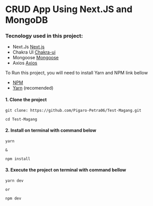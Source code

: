 # CRUD App Using Next.JS and MongoDB
### Tecnology used in this project:

- Next.Js [Next.js](https://nextjs.org/)
- Chakra UI [Chakra-ui](https://chakra-ui.com/)
- Mongoose [Mongoose](https://mongoosejs.com/)
- Axios [Axios](https://axios-http.com/docs/intro)

<p>To Run this project, you will need to install
Yarn and NPM link bellow</p>

- [NPM](https://www.npmjs.com/)
- [Yarn](https://yarnpkg.com/lang/en/) (recomended)

<p>

#### 1. Clone the project

```
git clone: https://github.com/Pigaro-Petra06/Test-Magang.git

cd Test-Magang
```

#### 2. Install on terminal with command below

```
yarn

&

npm install
```

#### 3. Execute the project on terminal with command bellow

```
yarn dev

or

npm dev
```
